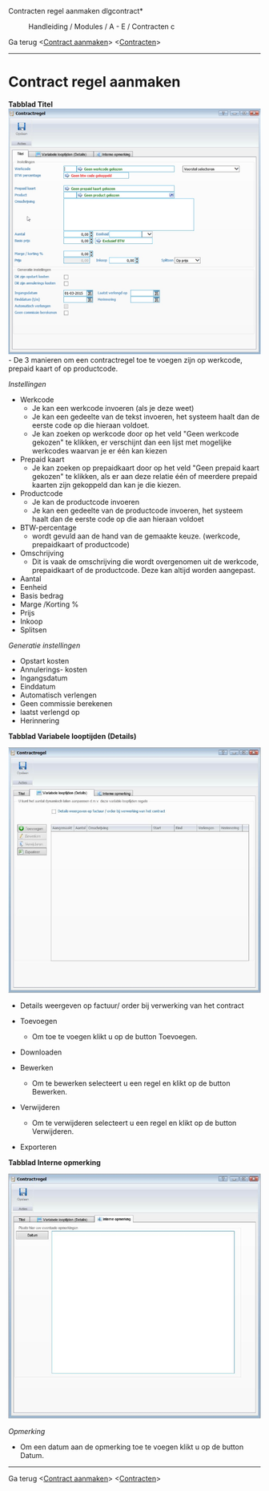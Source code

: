 <properties>
	<page>
		<title>Contracten regel aanmaken</title>
		<description>Contracten regel aanmaken</description>	
		<context>dlgcontract*</context>	
	</page>
	<menu>
		<position>Handleiding / Modules / A - E / Contracten</position> 
		<title>Contracten regel aanmaken</title>
		<sort>c</sort>
	</menu>
</properties>

Ga terug <[Contract aanmaken](http://hybridsaas.support/pages/handleiding/modules/A-E/contracten/contracten-contract-aanmaken)>
<[Contracten](http://hybridsaas.support/pages/handleiding/modules/A-E/contracten/Introductie)>

----------

# Contract regel aanmaken #

**Tabblad Titel**
![](images/contract-regel-titel.jpg)
	- De 3 manieren om een contractregel toe te voegen zijn op werkcode, prepaid kaart of op productcode.

*Instellingen*

-  Werkcode
	-  Je kan een werkcode invoeren (als je deze weet)
	-  Je kan een gedeelte van de tekst invoeren, het systeem haalt dan de eerste code op die hieraan voldoet.
	-  Je kan zoeken op werkcode door op het veld "Geen werkcode gekozen" te klikken, er verschijnt dan een lijst met mogelijke werkcodes waarvan je er één kan kiezen
-  Prepaid kaart
	-  Je kan zoeken op prepaidkaart door op het veld "Geen prepaid kaart gekozen" te klikken, als er aan deze relatie één of meerdere prepaid kaarten zijn gekoppeld dan kan je die kiezen.
-  Productcode
	-  Je kan de productcode invoeren 
	-  Je kan een gedeelte van de productcode invoeren, het systeem haalt dan de eerste code op die aan hieraan voldoet
- BTW-percentage
	- wordt gevuld aan de hand van de gemaakte keuze. (werkcode, prepaidkaart of productcode)
- Omschrijving
	- Dit is vaak de omschrijving die wordt overgenomen uit de werkcode, prepaidkaart of de productcode. Deze kan altijd worden aangepast.
- Aantal
- Eenheid
- Basis bedrag
- Marge /Korting %
- Prijs
- Inkoop
- Splitsen

*Generatie instellingen*

- Opstart kosten
- Annulerings- kosten
- Ingangsdatum
- Einddatum
- Automatisch verlengen
- Geen commissie berekenen
- laatst verlengd op
- Herinnering

**Tabblad Variabele looptijden (Details)**

![](images/ccontract-regel-variabel.jpg)

- Details weergeven op factuur/ order bij verwerking van het contract

- Toevoegen
	- Om toe te voegen klikt u op de button Toevoegen.
- Downloaden
- Bewerken
	- Om te bewerken selecteert u een regel en klikt op de button Bewerken.
- Verwijderen
	- Om te verwijderen selecteert u een regel en klikt op de button Verwijderen.
- Exporteren

**Tabblad Interne opmerking**

![](images/interne-opmerking.jpg)

*Opmerking*

- Om een datum aan de opmerking toe te voegen klikt u op de button Datum.

----------

Ga terug <[Contract aanmaken](http://hybridsaas.support/pages/handleiding/modules/A-E/contracten/contracten-contract-aanmaken)>
<[Contracten](http://hybridsaas.support/pages/handleiding/modules/A-E/contracten/Introductie)>